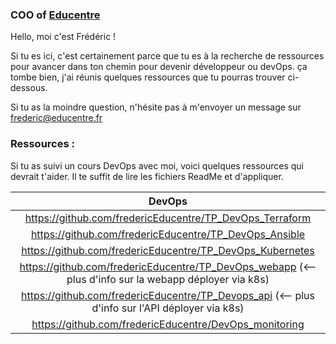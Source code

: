 ### COO of [Educentre](https://www.educentre.fr) 

Hello, moi c'est Frédéric !

Si tu es ici, c'est certainement parce que tu es à la recherche de ressources pour avancer dans ton chemin pour devenir développeur ou devOps.
ça tombe bien, j'ai réunis quelques ressources que tu pourras trouver ci-dessous.

Si tu as la moindre question, n'hésite pas à m'envoyer un message sur frederic@educentre.fr

### Ressources :

Si tu as suivi un cours DevOps avec moi, voici quelques ressources qui devrait t'aider. Il te suffit de lire les fichiers ReadMe et d'appliquer.

| DevOps |
:---------------:|
| https://github.com/fredericEducentre/TP_DevOps_Terraform |
| https://github.com/fredericEducentre/TP_DevOps_Ansible |
| https://github.com/fredericEducentre/TP_DevOps_Kubernetes |
| https://github.com/fredericEducentre/TP_DevOps_webapp (<-- plus d'info sur la webapp déployer via k8s)|
| https://github.com/fredericEducentre/TP_Devops_api (<-- plus d'info sur l'API déployer via k8s)|
| https://github.com/fredericEducentre/DevOps_monitoring |


